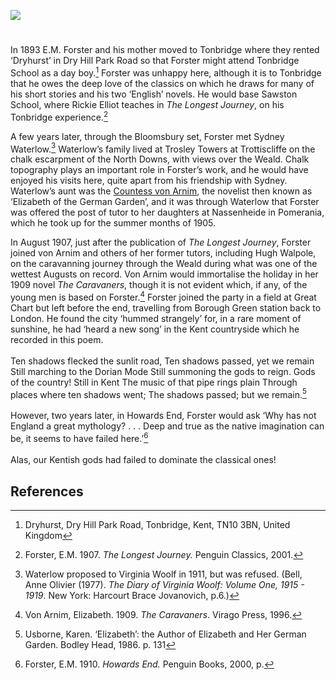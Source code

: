 <a href="https://dev.visual-essays.app"><img src="https://dev-visual-essays.netlify.app/images/ve-button.png"></a>

<param ve-config title="E.M. Forster" author="Diana Hirst" layout="vtl" banner="https://stor.artstor.org/stor/f3df3254-575f-4f32-ae8b-198c806e9d50">

<param ve-entity="Tonbridge" eid="Q936183">
<param ve-entity="Trottiscliffe" eid="Q1920945">
<param ve-entity="Weald" eid="Q2298322">
<param ve-entity="Great Chart" eid="Q5598954">
<param ve-entity="Borough Green" eid="Q2001391">

#

In 1893 E.M. Forster and his mother moved to Tonbridge  where they rented ‘Dryhurst’ in Dry Hill Park Road so that Forster might attend Tonbridge School as a day boy.[^ref1] Forster was unhappy here, although it is to Tonbridge that he owes the deep love of the classics on which he draws for many of his short stories and his two ‘English’ novels. He would base Sawston School, where Rickie Elliot teaches in _The Longest Journey_, on his Tonbridge experience.[^ref2]
<param ve-image url="https://upload.wikimedia.org/wikipedia/commons/b/b2/Tonbridge_School%2C_from_the_cricket_field.jpg" label="Tonbridge School, 1903" attribution="Flemons, Tonbridge, Public domain, via Wikimedia Commons">

A few years later, through the Bloomsbury set, Forster met Sydney Waterlow.[^ref3] Waterlow’s family lived at Trosley Towers at Trottiscliffe on the chalk escarpment of the North Downs, with views over the Weald. Chalk topography plays an important role in Forster’s work, and he would have enjoyed his visits here, quite apart from his friendship with Sydney. Waterlow’s aunt was the [Countess von Arnim](20c-von-arnim-biography), the novelist then known as ‘Elizabeth of the German Garden’, and it was through Waterlow that Forster was offered the post of tutor to her daughters at Nassenheide in Pomerania, which he took up for the summer months of 1905.
<param ve-image url="https://upload.wikimedia.org/wikipedia/commons/7/72/North_Downs_at_Trottiscliffe.jpg" label="Trottiscliffe" attribution="Poliphilo, CC0, via Wikimedia Commons">

In August 1907, just after the publication of _The Longest Journey_, Forster joined von Arnim and others of her former tutors, including Hugh Walpole, on the caravanning journey through the Weald during what was one of the wettest Augusts on record. Von Arnim would immortalise the holiday in her 1909 novel _The Caravaners_, though it is not evident which, if any, of the young men is based on Forster.[^ref4] Forster joined the party in a field at Great Chart but left before the end, travelling from Borough Green station back to London. He found the city ‘hummed strangely’ for, in a rare moment of sunshine, he had ‘heard a new song’ in the Kent countryside which he recorded in this poem.   
<br>
Ten shadows flecked the sunlit road,
Ten shadows passed, yet we remain
Still marching to the Dorian Mode
Still summoning the gods to reign.
Gods of the country! Still in Kent
The music of that pipe rings plain
Through places where ten shadows went;
The shadows passed; but we remain.[^ref5]
<br><br>
However, two years later, in Howards End, Forster would ask ‘Why has not England a great mythology? . . . Deep and true as the native imagination can be, it seems to have failed here.’[^ref6]
<br><br>
Alas, our Kentish gods had failed to dominate the classical ones!
<param ve-image url="https://upload.wikimedia.org/wikipedia/commons/0/09/Cricket_pitch%2C_Great_Chart_-_geograph.org.uk_-_2479477.jpg" label="Cricket pitch, Great Chart" attribution="by N Chadwick, CC BY-SA 2.0, via Wikimedia Commons">

## References

[^ref1]: Dryhurst, Dry Hill Park Road, Tonbridge, Kent, TN10 3BN, United Kingdom   
[^ref2]: Forster, E.M. 1907. _The Longest Journey._ Penguin Classics, 2001.    
[^ref3]: Waterlow proposed to Virginia Woolf in 1911, but was refused. (Bell, Anne Olivier (1977). _The Diary of Virginia Woolf: Volume One, 1915 - 1919_. New York: Harcourt Brace Jovanovich, p.6.)    
[^ref4]: Von Arnim, Elizabeth. 1909. _The Caravaners_. Virago Press, 1996.    
[^ref5]: Usborne, Karen. ‘Elizabeth’: the Author of Elizabeth and Her German Garden. Bodley Head, 1986. p. 131    
[^ref6]: Forster, E.M. 1910. _Howards End._ Penguin Books, 2000, p.
